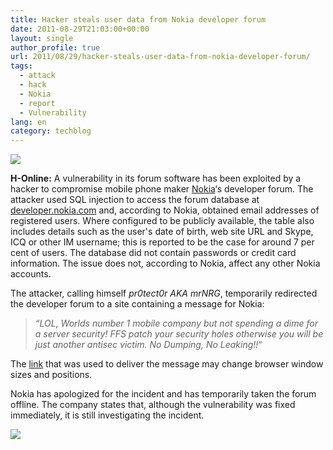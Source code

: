 ```yaml
---
title: Hacker steals user data from Nokia developer forum
date: 2011-08-29T21:03:00+00:00
layout: single
author_profile: true
url: 2011/08/29/hacker-steals-user-data-from-nokia-developer-forum/
tags:
  - attack
  - hack
  - Nokia
  - report
  - Vulnerability
lang: en
category: techblog
---
```

[![](http://3.bp.blogspot.com/-FobM6PnU4Pk/Tlv3e3t6ZEI/AAAAAAAAD_8/4jqYXJT1UD0/s1600/nokia-logo.jpg)](http://3.bp.blogspot.com/-FobM6PnU4Pk/Tlv3e3t6ZEI/AAAAAAAAD_8/4jqYXJT1UD0/s1600/nokia-logo.jpg)

**H-Online:** A vulnerability in its forum software has been exploited by a hacker to compromise mobile phone maker [Nokia](http://www.nokia.com/)‘s developer forum. The attacker used SQL injection to access the forum database at [developer.nokia.com](http://www.developer.nokia.com/Community/) and, according to Nokia, obtained email addresses of registered users. Where configured to be publicly available, the table also includes details such as the user's date of birth, web site URL and Skype, ICQ or other IM username; this is reported to be the case for around 7 per cent of users. The database did not contain passwords or credit card information. The issue does not, according to Nokia, affect any other Nokia accounts.

The attacker, calling himself _pr0tect0r AKA mrNRG_, temporarily redirected the developer forum to a site containing a message for Nokia:  

> _“LOL, Worlds number 1 mobile company but not spending a dime for a server security! FFS patch your security holes otherwise you will be just another antisec victim. No Dumping, No Leaking!!_“

The [link](http://pastehtml.com/view/b4mniu524.html) that was used to deliver the message may change browser window sizes and positions.

Nokia has apologized for the incident and has temporarily taken the forum offline. The company states that, although the vulnerability was fixed immediately, it is still investigating the incident.

[![](http://3.bp.blogspot.com/-UCGa6kagPPA/Tlv2moTKOHI/AAAAAAAAD_4/Ij8pygf5DX4/s320/NokiaApology.png)](http://3.bp.blogspot.com/-UCGa6kagPPA/Tlv2moTKOHI/AAAAAAAAD_4/Ij8pygf5DX4/s1600/NokiaApology.png)
